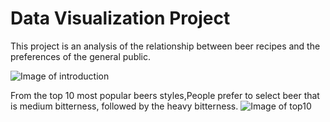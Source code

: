 # Data Visualization Project

This project is an analysis of the relationship between beer recipes and the preferences of the general public.

![Image of introduction](https://github.com/biepoonpoon/datavizproject/blob/main/dashboard%20img/Introduction.png)


From the top 10 most popular beers styles,People prefer to select beer that is medium bitterness, followed by the heavy bitterness.
![Image of top10](https://github.com/biepoonpoon/datavizproject/blob/main/dashboard%20img/10%20Rank%20of%20IBU.png)


